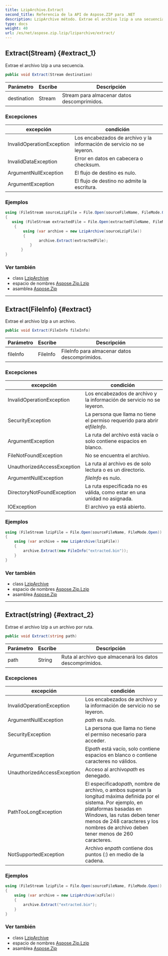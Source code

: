 ```yaml
---
title: LzipArchive.Extract
second_title: Referencia de la API de Aspose.ZIP para .NET
description: LzipArchive método. Extrae el archivo lzip a una secuencia.
type: docs
weight: 40
url: /es/net/aspose.zip.lzip/lziparchive/extract/
---
```

## Extract(Stream) {#extract_1}

Extrae el archivo lzip a una secuencia.

```csharp
public void Extract(Stream destination)
```

| Parámetro | Escribe | Descripción |
| --- | --- | --- |
| destination | Stream | Stream para almacenar datos descomprimidos. |

### Excepciones

| excepción | condición |
| --- | --- |
| InvalidOperationException | Los encabezados de archivo y la información de servicio no se leyeron. |
| InvalidDataException | Error en datos en cabecera o checksum. |
| ArgumentNullException | El flujo de destino es nulo. |
| ArgumentException | El flujo de destino no admite la escritura. |

### Ejemplos

```csharp
using (FileStream sourceLzipFile = File.Open(sourceFileName, FileMode.Open))
{
   using (FileStream extractedFile = File.Open(extractedFileName, FileMode.Create))
    {
        using (var archive = new LzipArchive(sourceLzipFile))
        {
               archive.Extract(extractedFile);
           }
       }
}
```

### Ver también

* class [LzipArchive](../)
* espacio de nombres [Aspose.Zip.Lzip](../../lziparchive/)
* asamblea [Aspose.Zip](../../../)

---

## Extract(FileInfo) {#extract}

Extrae el archivo lzip a un archivo.

```csharp
public void Extract(FileInfo fileInfo)
```

| Parámetro | Escribe | Descripción |
| --- | --- | --- |
| fileInfo | FileInfo | FileInfo para almacenar datos descomprimidos. |

### Excepciones

| excepción | condición |
| --- | --- |
| InvalidOperationException | Los encabezados de archivo y la información de servicio no se leyeron. |
| SecurityException | La persona que llama no tiene el permiso requerido para abrir el*fileInfo*. |
| ArgumentException | La ruta del archivo está vacía o solo contiene espacios en blanco. |
| FileNotFoundException | No se encuentra el archivo. |
| UnauthorizedAccessException | La ruta al archivo es de solo lectura o es un directorio. |
| ArgumentNullException | *fileInfo* es nulo. |
| DirectoryNotFoundException | La ruta especificada no es válida, como estar en una unidad no asignada. |
| IOException | El archivo ya está abierto. |

### Ejemplos

```csharp
using (FileStream lzipFile = File.Open(sourceFileName, FileMode.Open))
{
    using (var archive = new LzipArchive(lzipFile))
    {
        archive.Extract(new FileInfo("extracted.bin"));
    }
}
```

### Ver también

* class [LzipArchive](../)
* espacio de nombres [Aspose.Zip.Lzip](../../lziparchive/)
* asamblea [Aspose.Zip](../../../)

---

## Extract(string) {#extract_2}

Extrae el archivo lzip a un archivo por ruta.

```csharp
public void Extract(string path)
```

| Parámetro | Escribe | Descripción |
| --- | --- | --- |
| path | String | Ruta al archivo que almacenará los datos descomprimidos. |

### Excepciones

| excepción | condición |
| --- | --- |
| InvalidOperationException | Los encabezados de archivo y la información de servicio no se leyeron. |
| ArgumentNullException | *path* es nulo. |
| SecurityException | La persona que llama no tiene el permiso necesario para acceder. |
| ArgumentException | El*path* está vacío, solo contiene espacios en blanco o contiene caracteres no válidos. |
| UnauthorizedAccessException | Acceso al archivo*path* es denegado. |
| PathTooLongException | El especificado*path*, nombre de archivo, o ambos superan la longitud máxima definida por el sistema. Por ejemplo, en plataformas basadas en Windows, las rutas deben tener menos de 248 caracteres y los nombres de archivo deben tener menos de 260 caracteres. |
| NotSupportedException | Archivo en*path* contiene dos puntos (:) en medio de la cadena. |

### Ejemplos

```csharp
using (FileStream lzipFile = File.Open(sourceFileName, FileMode.Open))
{
    using (var archive = new LzipArchive(xzFile))
    {
        archive.Extract("extracted.bin");
    }
}
```

### Ver también

* class [LzipArchive](../)
* espacio de nombres [Aspose.Zip.Lzip](../../lziparchive/)
* asamblea [Aspose.Zip](../../../)



